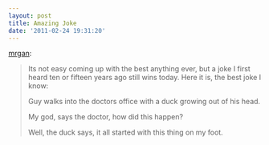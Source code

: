 ```yaml
---
layout: post
title: Amazing Joke
date: '2011-02-24 19:31:20'
---
```


[mrgan](http://mrgan.tumblr.com/post/3477839361):

> Its not easy coming up with the best anything ever, but a joke I first
> heard ten or fifteen years ago still wins today. Here it is, the best
> joke I know:
>
> Guy walks into the doctors office with a duck growing out of his head.
>
> My god, says the doctor, how did this happen?
>
> Well, the duck says, it all started with this thing on my foot.
